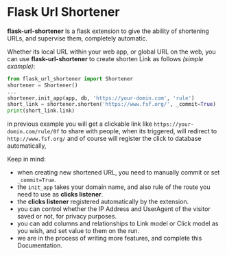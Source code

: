 # Flask Url Shortener

**flask-url-shortener** Is a flask extension to give the ability of shortening URLs, and supervise them,
completely automatic.

Whether its local URL within your web app, or global URL on the web, you can use **flask-url-shortener** 
to create shorten Link as follows *(simple example)*:

``` python
from flask_url_shortener import Shortener
shortener = Shortener()
...
shortener.init_app(app, db, 'https://your-domin.com', 'rule')
short_link = shortener.shorten('https://www.fsf.org/', _commit=True)
print(short_link.link)
```

in previous example you will get a clickable link like `https://your-domin.com/rule/0f` 
to share with people, when its triggered, will redirect to `http://www.fsf.org/` and of course
will register the click to database automatically,

Keep in mind:
* when creating new shortened URL, you need to manually commit or set `_commit=True`.
* the `init_app` takes your domain name, and also rule of the route you need to use as **clicks listener**.
* the **clicks listener** registered automatically by the extension.
* you can control whether the IP Address and UserAgent of the visitor saved or not, for privacy purposes.
* you can add columns and relationships to Link model or Click model as you wish, and set value to them on the run.
* we are in the process of writing more features, and complete this Documentation.